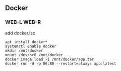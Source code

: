## Docker
### WEB-L WEB-R
add docker.iso
```
apt install docker*
systemctl enable docker
mkdir /mnt/docker
mount /dev/sr0 /mnt/docker
docker image load -i /mnt/docker/app.tar
docker run -d -p 80:80 --restart=always app:latest
```
